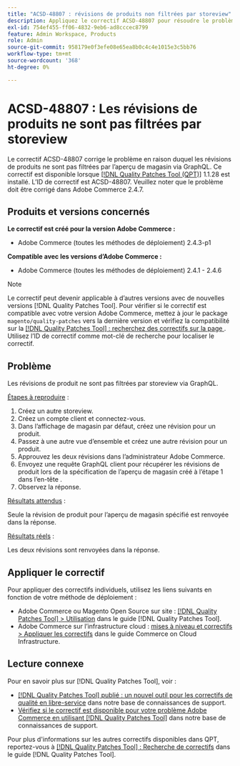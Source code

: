 ```yaml
---
title: "ACSD-48807 : révisions de produits non filtrées par storeview"
description: Appliquez le correctif ACSD-48807 pour résoudre le problème Adobe Commerce en raison duquel les révisions de produits ne sont pas filtrées par l’aperçu de magasin via GraphQL.
exl-id: 754ef455-ff06-4832-9eb6-ad8cccec8799
feature: Admin Workspace, Products
role: Admin
source-git-commit: 958179e0f3efe08e65ea8b0c4c4e1015e3c5bb76
workflow-type: tm+mt
source-wordcount: '368'
ht-degree: 0%

---
```


# ACSD-48807 : Les révisions de produits ne sont pas filtrées par storeview

Le correctif ACSD-48807 corrige le problème en raison duquel les révisions de produits ne sont pas filtrées par l’aperçu de magasin via GraphQL. Ce correctif est disponible lorsque [[!DNL Quality Patches Tool (QPT)]](/help/announcements/adobe-commerce-announcements/magento-quality-patches-released-new-tool-to-self-serve-quality-patches.md) 1.1.28 est installé. L’ID de correctif est ACSD-48807. Veuillez noter que le problème doit être corrigé dans Adobe Commerce 2.4.7.

## Produits et versions concernés

**Le correctif est créé pour la version Adobe Commerce :**

* Adobe Commerce (toutes les méthodes de déploiement) 2.4.3-p1

**Compatible avec les versions d’Adobe Commerce :**

* Adobe Commerce (toutes les méthodes de déploiement) 2.4.1 - 2.4.6

>[!NOTE]
>
>Le correctif peut devenir applicable à d’autres versions avec de nouvelles versions [!DNL Quality Patches Tool]. Pour vérifier si le correctif est compatible avec votre version Adobe Commerce, mettez à jour le package `magento/quality-patches` vers la dernière version et vérifiez la compatibilité sur la [[!DNL Quality Patches Tool] : recherchez des correctifs sur la page ](https://experienceleague.adobe.com/tools/commerce-quality-patches/index.html). Utilisez l’ID de correctif comme mot-clé de recherche pour localiser le correctif.

## Problème

Les révisions de produit ne sont pas filtrées par storeview via GraphQL.

<u>Étapes à reproduire</u> :

1. Créez un autre storeview.
1. Créez un compte client et connectez-vous.
1. Dans l’affichage de magasin par défaut, créez une révision pour un produit.
1. Passez à une autre vue d’ensemble et créez une autre révision pour un produit.
1. Approuvez les deux révisions dans l’administrateur Adobe Commerce.
1. Envoyez une requête GraphQL client pour récupérer les révisions de produit lors de la spécification de l’aperçu de magasin créé à l’étape 1 dans l’en-tête .
1. Observez la réponse.

<u>Résultats attendus</u> :

Seule la révision de produit pour l’aperçu de magasin spécifié est renvoyée dans la réponse.

<u>Résultats réels</u> :

Les deux révisions sont renvoyées dans la réponse.

## Appliquer le correctif

Pour appliquer des correctifs individuels, utilisez les liens suivants en fonction de votre méthode de déploiement :

* Adobe Commerce ou Magento Open Source sur site : [[!DNL Quality Patches Tool] > Utilisation](https://experienceleague.adobe.com/docs/commerce-operations/tools/quality-patches-tool/usage.html) dans le guide [!DNL Quality Patches Tool].
* Adobe Commerce sur l’infrastructure cloud : [mises à niveau et correctifs > Appliquer les correctifs](https://experienceleague.adobe.com/docs/commerce-cloud-service/user-guide/develop/upgrade/apply-patches.html) dans le guide Commerce on Cloud Infrastructure.

## Lecture connexe

Pour en savoir plus sur [!DNL Quality Patches Tool], voir :

* [[!DNL Quality Patches Tool] publié : un nouvel outil pour les correctifs de qualité en libre-service](/help/announcements/adobe-commerce-announcements/magento-quality-patches-released-new-tool-to-self-serve-quality-patches.md) dans notre base de connaissances de support.
* [Vérifiez si le correctif est disponible pour votre problème Adobe Commerce en utilisant  [!DNL Quality Patches Tool]](/help/support-tools/patches-available-in-qpt-tool/check-patch-for-magento-issue-with-magento-quality-patches.md) dans notre base de connaissances de support.

Pour plus d&#39;informations sur les autres correctifs disponibles dans QPT, reportez-vous à [[!DNL Quality Patches Tool] : Recherche de correctifs](https://experienceleague.adobe.com/tools/commerce-quality-patches/index.html) dans le guide [!DNL Quality Patches Tool].
